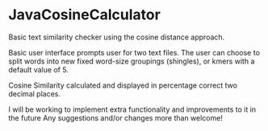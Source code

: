 # JavaCosineCalculator
Basic text similarity checker using the cosine distance approach.

Basic user interface prompts user for two text files. The user can choose
to split words into new fixed word-size groupings (shingles), or kmers with 
a default value of 5. 

Cosine Similarity calculated and displayed in percentage correct two decimal places.

I will be working to implement extra functionality and improvements to it in the future
Any suggestions and/or changes more than welcome!
